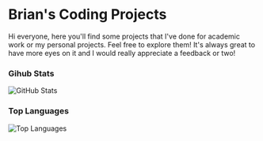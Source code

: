 # Brian's Coding Projects

Hi everyone, here you'll find some projects that I've done for academic work or my personal projects. Feel free to explore them! It's always great to have more eyes on it and I would really appreciate a feedback or two!

### Gihub Stats
<p><img src="https://github-readme-stats.vercel.app/api?username=briancatraguna&amp;show_icons=true&amp;count_private=true&amp;theme=cobalt" alt="GitHub Stats"></p>

### Top Languages
<p><img src="https://github-readme-stats.vercel.app/api/top-langs/?username=briancatraguna&amp;layout=compact" alt="Top Languages"></p>

